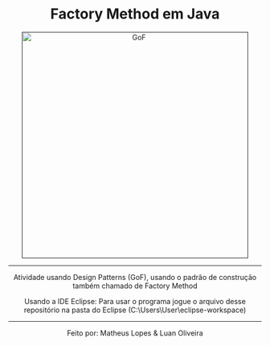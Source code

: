 <h1 align="Center"> Factory Method em Java </h1>
<div align="center">
  <a href=""><img src="https://uploaddeimagens.com.br/images/004/387/331/original/WhatsApp_Image_2023-03-12_at_13.35.13.jpeg?1678639237" height="450" weight="200" alt="GoF"></a>
</div><hr>

<div align="center">
    <p> Atividade usando Design Patterns (GoF), usando o padrão de construção também chamado de Factory Method </p>
    <p> Usando a IDE Eclipse: Para usar o programa jogue o arquivo desse repositório na pasta do Eclipse (C:\Users\User\eclipse-workspace) </p><hr>
    <p> Feito por: Matheus Lopes & Luan Oliveira </p>
</div>
